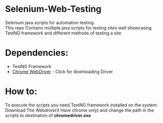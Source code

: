 # Selenium-Web-Testing
Selenium java scripts for automation testing\
This repo Contains multiple java scripts for testing sites well showcasing TestNG framework and different methods of testing a site

# Dependencies:
- TestNG Framework
- [Chrome WebDriver](https://drive.google.com/drive/folders/1wiXgTYqWhCSQcbeRWio7jfZeYlTCIYWr?usp=sharing) - Click for downloading Driver

# How to:
To execute the scripts you need TestNG framework installed on the system.\
Download The Webdriver(I Have chrome only) and change the path in the scripts to destination of **chromedriver.exe**
